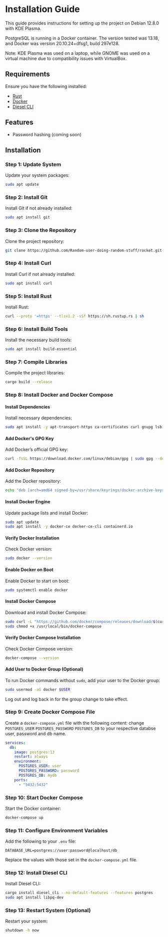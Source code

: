 # Installation Guide

This guide provides instructions for setting up the project on Debian 12.8.0 with KDE Plasma.

PostgreSQL is running in a Docker container. The version tested was 13.18, and Docker was version 20.10.24+dfsg1, build 297e128.

Note: KDE Plasma was used on a laptop, while GNOME was used on a virtual machine due to compatibility issues with VirtualBox.

## Requirements

Ensure you have the following installed:

- [Rust](https://www.rust-lang.org/)
- [Docker](https://www.docker.com/)
- [Diesel CLI](https://diesel.rs/)

## Features

- Password hashing (coming soon)

## Installation

### Step 1: Update System

Update your system packages:

```bash
sudo apt update
```

### Step 2: Install Git

Install Git if not already installed:

```bash
sudo apt install git
```

### Step 3: Clone the Repository

Clone the project repository:

```bash
git clone https://github.com/Random-user-doing-random-stuff/rocket.git
```

### Step 4: Install Curl

Install Curl if not already installed:

```bash
sudo apt install curl
```

### Step 5: Install Rust

Install Rust:

```bash
curl --proto '=https' --tlsv1.2 -sSf https://sh.rustup.rs | sh
```

### Step 6: Install Build Tools

Install the necessary build tools:

```bash
sudo apt install build-essential
```

### Step 7: Compile Libraries

Compile the project libraries:

```bash
cargo build --release
```

### Step 8: Install Docker and Docker Compose

#### Install Dependencies

Install necessary dependencies:

```bash
sudo apt install -y apt-transport-https ca-certificates curl gnupg lsb-release
```

#### Add Docker's GPG Key

Add Docker’s official GPG key:

```bash
curl -fsSL https://download.docker.com/linux/debian/gpg | sudo gpg --dearmor -o /usr/share/keyrings/docker-archive-keyring.gpg
```

#### Add Docker Repository

Add the Docker repository:

```bash
echo "deb [arch=amd64 signed-by=/usr/share/keyrings/docker-archive-keyring.gpg] https://download.docker.com/linux/debian $(lsb_release -cs) stable" | sudo tee /etc/apt/sources.list.d/docker.list > /dev/null
```

#### Install Docker Engine

Update package lists and install Docker:

```bash
sudo apt update
sudo apt install -y docker-ce docker-ce-cli containerd.io
```

#### Verify Docker Installation

Check Docker version:

```bash
sudo docker --version
```

#### Enable Docker on Boot

Enable Docker to start on boot:

```bash
sudo systemctl enable docker
```

#### Install Docker Compose

Download and install Docker Compose:

```bash
sudo curl -L "https://github.com/docker/compose/releases/download/$(curl -s https://api.github.com/repos/docker/compose/releases/latest | jq -r .tag_name)/docker-compose-$(uname -s)-$(uname -m)" -o /usr/local/bin/docker-compose
sudo chmod +x /usr/local/bin/docker-compose
```

#### Verify Docker Compose Installation

Check Docker Compose version:

```bash
docker-compose --version
```

#### Add User to Docker Group (Optional)

To run Docker commands without `sudo`, add your user to the Docker group:

```bash
sudo usermod -aG docker $USER
```

Log out and log back in for the group change to take effect.

### Step 9: Create Docker Compose File

Create a `docker-compose.yml` file with the following content:
change `POSTGRES_USER` `POSTGRES_PASSWORD` `POSTGRES_DB` to your respective databse user, password and db name.

```yml
services:
  db:
    image: postgres:13
    restart: always
    environment:
      POSTGRES_USER: user
      POSTGRES_PASSWORD: password
      POSTGRES_DB: mydb
    ports:
      - "5432:5432"
```

### Step 10: Start Docker Compose

Start the Docker container:

```bash
docker-compose up
```

### Step 11: Configure Environment Variables

Add the following to your `.env` file:

```text
DATABASE_URL=postgres://user:password@localhost/db
```

Replace the values with those set in the `docker-compose.yml` file.

### Step 12: Install Diesel CLI

Install Diesel CLI:

```bash
cargo install diesel_cli --no-default-features --features postgres
sudo apt install libpq-dev
```

### Step 13: Restart System (Optional)

Restart your system:

```bash
shutdown -h now
```